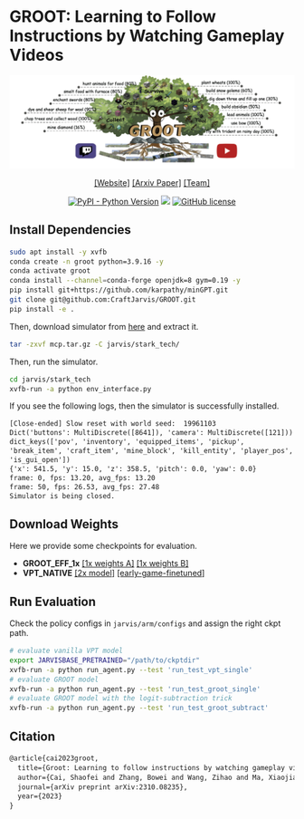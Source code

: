 # GROOT: Learning to Follow Instructions by Watching Gameplay Videos

<div align="center">

![](jarvis/assets/banner.png)

[[Website]](http://craftjarvis.github.io/GROOT)
[[Arxiv Paper]](https://arxiv.org/abs/2310.08235)
[[Team]](https://github.com/CraftJarvis)

[![PyPI - Python Version](https://img.shields.io/pypi/pyversions/MineDojo)](https://pypi.org/project/MineDojo/)
[<img src="https://img.shields.io/badge/Framework-PyTorch-red.svg"/>](https://pytorch.org/)
[![GitHub license](https://img.shields.io/github/license/MineDojo/MineCLIP)](https://github.com/MineDojo/MineCLIP/blob/main/license)

</div>

## Install Dependencies

```bash
sudo apt install -y xvfb
conda create -n groot python=3.9.16 -y 
conda activate groot 
conda install --channel=conda-forge openjdk=8 gym=0.19 -y 
pip install git+https://github.com/karpathy/minGPT.git 
git clone git@github.com:CraftJarvis/GROOT.git
pip install -e .
```

Then, download simulator from [here](https://drive.google.com/file/d/1NV6DwBbkgaOCGrmJMj_dtJBCdrEl1oI6/view?usp=sharing) and extract it. 

```bash
tar -zxvf mcp.tar.gz -C jarvis/stark_tech/
```

Then, run the simulator.
```bash
cd jarvis/stark_tech
xvfb-run -a python env_interface.py
```

If you see the following logs, then the simulator is successfully installed. 

```
[Close-ended] Slow reset with world seed:  19961103
Dict('buttons': MultiDiscrete([8641]), 'camera': MultiDiscrete([121]))
dict_keys(['pov', 'inventory', 'equipped_items', 'pickup', 'break_item', 'craft_item', 'mine_block', 'kill_entity', 'player_pos', 'is_gui_open'])
{'x': 541.5, 'y': 15.0, 'z': 358.5, 'pitch': 0.0, 'yaw': 0.0}
frame: 0, fps: 13.20, avg_fps: 13.20
frame: 50, fps: 26.53, avg_fps: 27.48
Simulator is being closed.
```

## Download Weights
Here we provide some checkpoints for evaluation. 

+ **GROOT_EFF_1x** [[1x weights A]](https://drive.google.com/file/d/1-002Q_wmp7p1LxvArKjza930L88dIkj0/view?usp=sharing) [[1x weights B]]()
+ **VPT_NATIVE** [[2x model]](https://openaipublic.blob.core.windows.net/minecraft-rl/models/2x.model) [[early-game-finetuned]](https://openaipublic.blob.core.windows.net/minecraft-rl/models/bc-early-game-2x.weights)

## Run Evaluation

Check the policy configs in ```jarvis/arm/configs``` and assign the right ckpt path. 

```bash
# evaluate vanilla VPT model
export JARVISBASE_PRETRAINED="/path/to/ckptdir"
xvfb-run -a python run_agent.py --test 'run_test_vpt_single'
# evaluate GROOT model
xvfb-run -a python run_agent.py --test 'run_test_groot_single'
# evaluate GROOT model with the logit-subtraction trick
xvfb-run -a python run_agent.py --test 'run_test_groot_subtract'
```

## Citation

```latex
@article{cai2023groot,
  title={Groot: Learning to follow instructions by watching gameplay videos},
  author={Cai, Shaofei and Zhang, Bowei and Wang, Zihao and Ma, Xiaojian and Liu, Anji and Liang, Yitao},
  journal={arXiv preprint arXiv:2310.08235},
  year={2023}
}
```